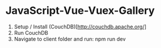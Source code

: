 # JavaScript-Vue-Vuex-Gallery

1. Setup / Install (CouchDB)[http://couchdb.apache.org/]
2. Run CouchDB
3. Navigate to client folder and run: npm run dev
